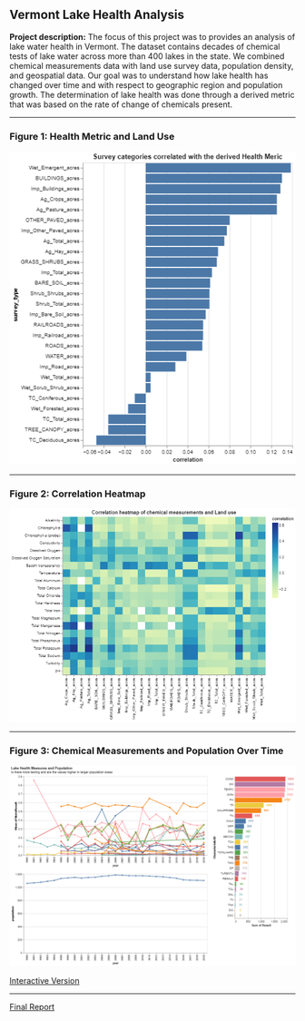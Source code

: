 ## Vermont Lake Health Analysis

**Project description:** The focus of this project was to provides an  analysis of lake water health in Vermont. The dataset contains decades of chemical tests of lake water across more than 400 lakes in the state. We combined chemical measurements data with land use survey data, population density, and geospatial data. Our goal was to understand how lake health has changed over time and with respect to geographic region and population growth. The determination of lake health was done through a derived metric that was based on the rate of change of chemicals present.

---
### Figure 1: Health Metric and Land Use
<img src="images/category_health_metric.png?raw=true">

---
### Figure 2: Correlation Heatmap
<img src="images/heatmap.png?raw=true">

---
### Figure 3: Chemical Measurements and Population Over Time
<img src="images/pop_over_time.png?raw=true">

[Interactive Version](/images/interactive_chem_data.html)<br>

---
[Final Report](/pdfs/10-jeffols-azorin-alevink.pdf)